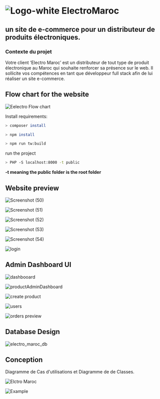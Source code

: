 # ![Logo-white](https://user-images.githubusercontent.com/86893073/208291917-dc99af6f-c44e-42d6-9a22-54f45c208254.svg) ElectroMaroc   

## un site de e-commerce pour un distributeur de produits électroniques.

### Contexte du projet

Votre client ‘Electro Maroc’ est un distributeur de tout type de produit électronique au Maroc qui souhaite renforcer sa présence sur le web. Il sollicite vos compétences en tant que développeur full stack afin de lui réaliser un site e-commerce.

## Flow chart for the website 

![Eelectro Flow chart](https://user-images.githubusercontent.com/86893073/208178816-caf7cb45-954f-44c6-ba0c-6cc7ca55fa83.svg)


Install requirements:

```bash
> composer install
```
```bash
> npm install
```
```bash
> npm run tw:build
```


run the project

```bash
> PHP -S localhost:8000 -t public
```
**-t meaning the public folder is the root folder**

## Website preview

![Screenshot (50)](https://user-images.githubusercontent.com/86893073/209857467-b2bed8f9-fd69-4016-978c-665a1636d5a1.png)

![Screenshot (51)](https://user-images.githubusercontent.com/86893073/209857473-4d3a41fb-0b8a-4043-aef9-2a9bc0b9ef31.png)

![Screenshot (52)](https://user-images.githubusercontent.com/86893073/209857475-5fc39741-6e12-42d2-9888-bc244d0d2112.png)

![Screenshot (53)](https://user-images.githubusercontent.com/86893073/209857477-16abff3f-3d14-489e-9483-4a11f5a5f4a0.png)

![Screenshot (54)](https://user-images.githubusercontent.com/86893073/209857481-78ae8dd9-6b22-4434-8857-7566e2bec02b.png)

![login](https://user-images.githubusercontent.com/86893073/209857671-3323b23d-563d-4327-b072-361c4dfb6edd.png)



## Admin Dashboard UI 

![dashbooard](https://user-images.githubusercontent.com/86893073/208782984-c6545d15-c90d-4b4b-ab93-fe784f482e1f.png)

![productAdminDashboard](https://user-images.githubusercontent.com/86893073/208750616-2645a531-edf4-475e-9e07-b98b6822e7d9.png)

![create product](https://user-images.githubusercontent.com/86893073/208781086-8c9c45cb-ef4f-48f3-9347-3f13525238d3.png)

![users](https://user-images.githubusercontent.com/86893073/208925558-9cbb6be2-2b9e-4984-9cf2-e301651d22bc.png)

![orders preview](https://user-images.githubusercontent.com/86893073/209124908-5911e1e7-1fb2-401b-807f-a64ea3caa01a.png)





## Database Design 

![electro_maroc_db ](https://user-images.githubusercontent.com/86893073/209837369-a3e046e1-0deb-4a48-96e5-2c26d93afa75.png)



## Conception

Diagramme de Cas d'utilisations et  Diagramme de de Classes.

![Elctro Maroc](https://user-images.githubusercontent.com/86893073/207917094-fbcd2d87-e51b-42f2-99c9-9f53bf9a1455.svg)

![Example](https://user-images.githubusercontent.com/86893073/207917088-6030548a-6bcd-471a-88bd-f0b602f89c95.svg)

